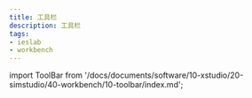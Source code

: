 ```yaml
---
title: 工具栏
description: 工具栏
tags:
- ieslab
- workbench
---
```


import ToolBar from '/docs/documents/software/10-xstudio/20-simstudio/40-workbench/10-toolbar/index.md';

<ToolBar />
